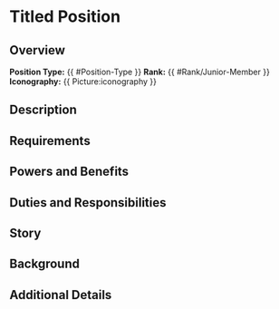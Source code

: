 # Titled Position

## Overview
**Position Type:** {{ #Position-Type }}
**Rank:** {{ #Rank/Junior-Member }}
**Iconography:** {{ Picture:iconography }}


## Description


## Requirements


## Powers and Benefits


## Duties and Responsibilities


## Story


## Background


## Additional Details

